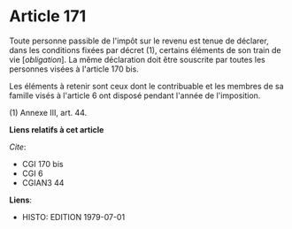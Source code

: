 # Article 171

Toute personne passible de l'impôt sur le revenu est tenue de déclarer, dans les conditions fixées par décret (1), certains
éléments de son train de vie [*obligation*]. La même déclaration doit être souscrite par toutes les personnes visées à
l'article 170 bis.

Les éléments à retenir sont ceux dont le contribuable et les membres de sa famille visés à l'article 6 ont disposé pendant
l'année de l'imposition.

(1) Annexe III, art. 44.

**Liens relatifs à cet article**

_Cite_:

  - CGI 170 bis
  - CGI 6
  - CGIAN3 44

**Liens**:

  - HISTO: EDITION 1979-07-01
